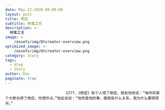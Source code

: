 ```yaml
---
date: May-22-2020 00:00:00
layout: post
title: 绝症
subtitle: 神寓之言
description: >-
  神寓之言
image: >-
    /assets/img/Qtcreator-overview.png
optimized_image: >-
    /assets/img/Qtcreator-overview.png
category: Story
tags:
  - blog
  - Story
author: Ron
paginate: true
---
```


							　　2277，《绝症》有个人得了绝症，朋友劝他说：“咱市的某个大款也得了绝症，你想开点。”他反驳说：“他死是他的事，跟我有什么关系，我为什么要想得开。”
							
							
						